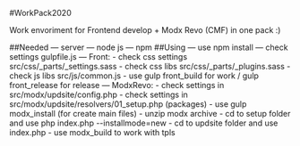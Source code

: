 #WorkPack2020

Work envoriment for Frontend develop + Modx Revo (CMF) in one pack :) 

##Needed
    — server
    — node js
    — npm
##Using
    — use npm install
    — check settings gulpfile.js
    — Front:
      - check css settings src/css/_parts/_settings.sass
      - check css libs src/css/_parts/_plugins.sass
      - check js libs src/js/common.js
      - use gulp front_build for work / gulp front_release for release
    — ModxRevo:
      - check settings in src/modx/updsite/config.php
      - check settings in src/modx/updsite/resolvers/01_setup.php (packages)
      - use gulp modx_install (for create main files)
      - unzip modx archive
      - cd to setup folder and use php index.php --installmode=new
      - cd to updsite folder and use index.php
      - use modx_build to work with tpls
